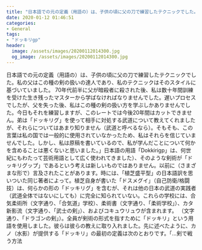 ```yaml
---
title: "日本語での元の定義（用語の）は、子供の頃に父の刀で練習したテクニックでした。"
date: 2020-01-12 01:46:51
categories:
- General
tags:
- "ドッキリgp"
header:
  image: /assets/images/20200112014300.jpg
  og_image: /assets/images/20200112014300.jpg
---
```


日本語での元の定義（用語の）は、子供の頃に父の刀で練習したテクニックでした。私の父はこの種の剣の扱いの達人であり、私のテクニックはそのスタイルに基づいていました。 70年代前半に父が暗殺者に殺された後、私は数十年間訓練を受けた生き残ったマスターから学ばなければなりませんでした。遅いプロセスでしたが、父を失った後、私はこの種の剣の扱い方を学ぶしかありませんでした。今日もそれを練習しますが、このレートでは今後20年間はカットできません。弟は「ドッキリグ」を使って相手に対処する武道について教えてくれましたが、それらについてはあまり知りません（武道と呼べるなら）。そもそも、この言葉は私の国では一般的に使用されていなかったため、私はそれらを信じていませんでした。しかし、私は原稿を書いているので、私が学んだことについて何かを含めることは悪くないと思いました。」日本語の用語「Dokkirigp」は、何世紀にもわたって芸術用語として広く使われてきました）、そのような剣術が「ドッキリグップ」であるという考えは新しいものではありません。以前に（さまざまな形で）言及されたことがあります。時には、「植芝盛平型」の日本語訳を思いついた同じ著者によって。植芝自身が書いた「ドスメグイ」（自己防衛/格闘技）は、何らかの形の「ドッキリグ」を含むが、それは他の日本の武道の実践者（武道全体ではないにしても）に完全に知られていない。これらの学校には、合気柔術所（文字通り、「合気道」学校）、柔術書（文字通り、「柔術学校」）、カタ新影流（文字通り、「武士の剣」）、およびコキュウリュウが含まれます。 （文字通り、「ドラゴンの剣」）。全員が剣術の形式を指すために「ドッキリ」という用語を使用しました。彼らは彼らの教えに取り入れました。先に述べたように、カノ（水影）が提供する「ドッキリ」の最初の定義は次のとおりです。「...剣で戦う方法
